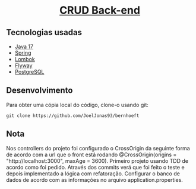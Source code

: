<h1 align="center">
  <a href="https://github.com/JoelJonas93/bernhoeft/">
    CRUD Back-end
  </a>
</h1>

## Tecnologias usadas

- [Java 17](https://www.oracle.com/java/technologies/javase/jdk17-archive-downloads.html)
- [Spring](https://spring.io/projects/spring-boot)
- [Lombok](https://projectlombok.org/)
- [Flyway](https://flywaydb.org/)
- [PostgreSQL](https://www.postgresql.org/)

## Desenvolvimento

Para obter uma cópia local do código, clone-o usando git:

```
git clone https://github.com/JoelJonas93/bernhoeft
```
## Nota
Nos controllers do projeto foi configurado o CrossOrigin da seguinte forma de acordo com a url que o front está rodando @CrossOrigin(origins = "http://localhost:3000", maxAge = 3600).
Primeiro projeto usando TDD de acordo como foi pedido. Através dos commits verá que foi feito o teste e depois implementado a lógica com refatoração.
Configurar o banco de dados de acordo com as informações no arquivo application.properties.
